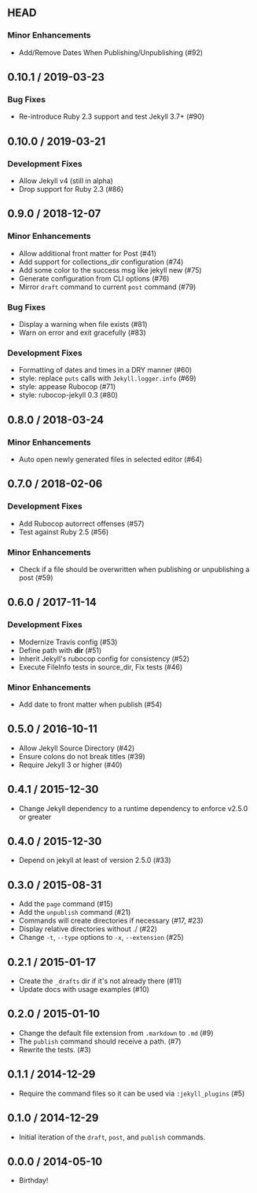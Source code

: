 ## HEAD

### Minor Enhancements

  * Add/Remove Dates When Publishing/Unpublishing (#92)

## 0.10.1 / 2019-03-23

### Bug Fixes

  * Re-introduce Ruby 2.3 support and test Jekyll 3.7+ (#90)

## 0.10.0 / 2019-03-21

### Development Fixes

  * Allow Jekyll v4 (still in alpha)
  * Drop support for Ruby 2.3 (#86)

## 0.9.0 / 2018-12-07

### Minor Enhancements

  * Allow additional front matter for Post (#41)
  * Add support for collections_dir configuration (#74)
  * Add some color to the success msg like jekyll new (#75)
  * Generate configuration from CLI options (#76)
  * Mirror `draft` command to current `post` command (#79)

### Bug Fixes

  * Display a warning when file exists (#81)
  * Warn on error and exit gracefully (#83)

### Development Fixes

  * Formatting of dates and times in a DRY manner (#60)
  * style: replace `puts` calls with `Jekyll.logger.info` (#69)
  * style: appease Rubocop (#71)
  * style: rubocop-jekyll 0.3 (#80)

## 0.8.0 / 2018-03-24

### Minor Enhancements

  * Auto open newly generated files in selected editor (#64)

## 0.7.0 / 2018-02-06

### Development Fixes

  * Add Rubocop autorrect offenses (#57)
  * Test against Ruby 2.5 (#56)

### Minor Enhancements

  * Check if a file should be overwritten when publishing or unpublishing a post (#59)

## 0.6.0 / 2017-11-14

### Development Fixes

  * Modernize Travis config (#53)
  * Define path with __dir__ (#51)
  * Inherit Jekyll&#39;s rubocop config for consistency (#52)
  * Execute FileInfo tests in source_dir, Fix tests (#46)

### Minor Enhancements

  * Add date to front matter when publish (#54)

## 0.5.0 / 2016-10-11

  * Allow Jekyll Source Directory (#42)
  * Ensure colons do not break titles (#39)
  * Require Jekyll 3 or higher (#40)

## 0.4.1 / 2015-12-30

  * Change Jekyll dependency to a runtime dependency to enforce v2.5.0 or greater

## 0.4.0 / 2015-12-30

  * Depend on jekyll at least of version 2.5.0 (#33)

## 0.3.0 / 2015-08-31

  * Add the `page` command (#15)
  * Add the `unpublish` command (#21)
  * Commands will create directories if necessary (#17, #23)
  * Display relative directories without ./ (#22)
  * Change `-t`, `--type` options to `-x`, `--extension` (#25)

## 0.2.1 / 2015-01-17

  * Create the `_drafts` dir if it's not already there (#11)
  * Update docs with usage examples (#10)

## 0.2.0 / 2015-01-10

  * Change the default file extension from `.markdown` to `.md` (#9)
  * The `publish` command should receive a path. (#7)
  * Rewrite the tests. (#3)

## 0.1.1 / 2014-12-29

  * Require the command files so it can be used via `:jekyll_plugins` (#5)

## 0.1.0 / 2014-12-29

  * Initial iteration of the `draft`, `post`, and `publish` commands.

## 0.0.0 / 2014-05-10

  * Birthday!
